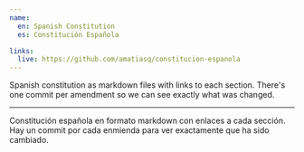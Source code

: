 ```yaml
---
name:
  en: Spanish Constitution
  es: Constitución Española

links:
  live: https://github.com/amatiasq/constitucion-espanola
---
```


Spanish constitution as markdown files with links to each section. There's one commit per amendment so we can see exactly what was changed.

---

Constitución española en formato markdown con enlaces a cada sección. Hay un commit por cada enmienda para ver exactamente que ha sido cambiado.
